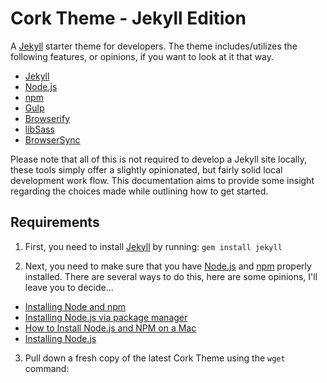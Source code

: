 # Cork Theme - Jekyll Edition

A [Jekyll](http://jekyllrb.com/) starter theme for developers. The theme includes/utilizes the following features, or opinions, if you want to look at it that way.

- [Jekyll](http://jekyllrb.com/)
- [Node.js](https://nodejs.org/)
- [npm](https://www.npmjs.com/)
- [Gulp](http://gulpjs.com/)
- [Browserify](http://browserify.org/)
- [libSass](http://libsass.org/)
- [BrowserSync](http://www.browsersync.io/)

Please note that all of this is not required to develop a Jekyll site locally, these tools simply offer a slightly opinionated, but fairly solid local development work flow. This documentation aims to provide some insight regarding the choices made while outlining how to get started.

## Requirements

1. First, you need to install [Jekyll](http://jekyllrb.com/) by running:
``` gem install jekyll ```

2. Next, you need to make sure that you have [Node.js](https://nodejs.org/) and [npm](https://www.npmjs.com/) properly installed. There are several ways to do this, here are some opinions, I'll leave you to decide...
* [Installing Node and npm](https://www.joyent.com/blog/installing-node-and-npm/)
* [Installing Node.js via package manager](https://github.com/joyent/node/wiki/Installing-Node.js-via-package-manager)
* [How to Install Node.js and NPM on a Mac](http://blog.teamtreehouse.com/install-node-js-npm-mac)
* [Installing Node.js](https://www.araport.org/docs/science-apps-configuring-development-environment/installing-nodejs)

3. Pull down a fresh copy of the latest Cork Theme using the `wget` command:


<script>
console.log('test');
</script>
